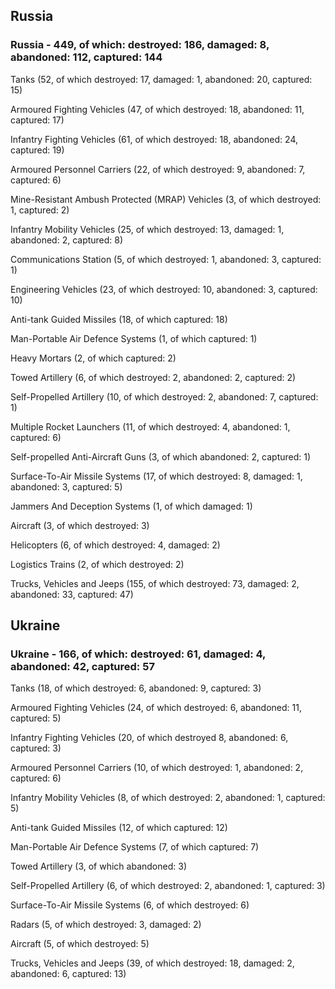 
 
 ## Russia
 
 ### Russia - 449, of which: destroyed: 186, damaged: 8, abandoned: 112, captured: 144

 

 

 Tanks (52, of which destroyed: 17, damaged: 1, abandoned: 20, captured: 15)

 Armoured Fighting Vehicles (47, of which destroyed: 18, abandoned: 11, captured: 17)

 Infantry Fighting Vehicles (61, of which destroyed: 18, abandoned: 24, captured: 19)

 Armoured Personnel Carriers (22, of which destroyed: 9, abandoned: 7, captured: 6)

 Mine-Resistant Ambush Protected (MRAP) Vehicles (3, of which destroyed: 1, captured: 2)

 Infantry Mobility Vehicles (25, of which destroyed: 13, damaged: 1, abandoned: 2, captured: 8)

 Communications Station (5, of which destroyed: 1, abandoned: 3, captured: 1)

 Engineering Vehicles (23, of which destroyed: 10, abandoned: 3, captured: 10)

 Anti-tank Guided Missiles (18, of which captured: 18)

 Man-Portable Air Defence Systems (1, of which captured: 1)

 Heavy Mortars (2, of which captured: 2)

 Towed Artillery (6, of which destroyed: 2, abandoned: 2, captured: 2)

 Self-Propelled Artillery (10, of which destroyed: 2, abandoned: 7, captured: 1)

 Multiple Rocket Launchers (11, of which destroyed: 4, abandoned: 1, captured: 6)

 Self-propelled Anti-Aircraft Guns (3, of which abandoned: 2, captured: 1)

 Surface-To-Air Missile Systems (17, of which destroyed: 8, damaged: 1, abandoned: 3, captured: 5)

 Jammers And Deception Systems (1, of which damaged: 1)

 Aircraft (3, of which destroyed: 3)

 Helicopters (6, of which destroyed: 4, damaged: 2)

 Logistics Trains (2, of which destroyed: 2)

 Trucks, Vehicles and Jeeps (155, of which destroyed: 73, damaged: 2, abandoned: 33, captured: 47)

 
 
 ## Ukraine
 
 ### Ukraine - 166, of which: destroyed: 61, damaged: 4, abandoned: 42, captured: 57

 

 

 Tanks (18, of which destroyed: 6, abandoned: 9, captured: 3)

 Armoured Fighting Vehicles (24, of which destroyed: 6, abandoned: 11, captured: 5)

 Infantry Fighting Vehicles (20, of which destroyed 8, abandoned: 6, captured: 3)

 Armoured Personnel Carriers (10, of which destroyed: 1, abandoned: 2, captured: 6)

 Infantry Mobility Vehicles (8, of which destroyed: 2, abandoned: 1, captured: 5)

 Anti-tank Guided Missiles (12, of which captured: 12)

 Man-Portable Air Defence Systems (7, of which captured: 7)

 Towed Artillery (3, of which abandoned: 3)

 Self-Propelled Artillery (6, of which destroyed: 2, abandoned: 1, captured: 3)

 Surface-To-Air Missile Systems (6, of which destroyed: 6)

 

 

 Radars (5, of which destroyed: 3, damaged: 2)

 Aircraft (5, of which destroyed: 5)

 Trucks, Vehicles and Jeeps (39, of which destroyed: 18, damaged: 2, abandoned: 6, captured: 13)


